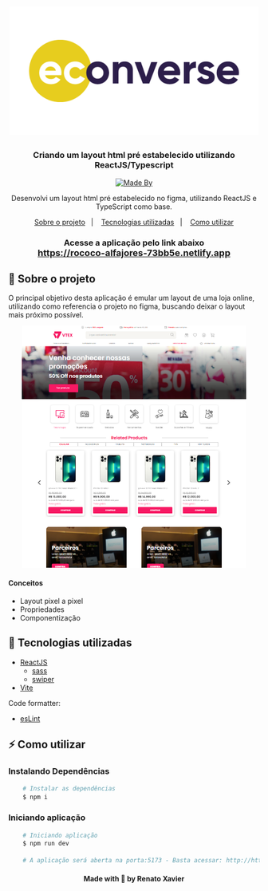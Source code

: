 <h1 align="center">
<img alig src="./src/assets/images/econverse-logo.png" width=500 alt="econverse logo">
</h1>

<h3 align="center">
  Criando um layout html pré estabelecido utilizando ReactJS/Typescript
</h3>

<p align="center">
  <a href="https://www.linkedin.com/in/rnatu/">
    <img alt="Made By" src="https://img.shields.io/static/v1?label=Made%20By&message=Renato%20Xavier&color=3667B3&style=for-the-badge">
  </a>
</p>

<p align="center">
Desenvolvi um layout html pré estabelecido no figma, utilizando ReactJS e TypeScript como base.
</p>

<p align="center">
  <a href="#-sobre-o-projeto">Sobre o projeto</a>&nbsp;&nbsp;&nbsp;|&nbsp;&nbsp;&nbsp;
  <a href="#-tecnologias-utilizadas">Tecnologias utilizadas</a>&nbsp;&nbsp;&nbsp;|&nbsp;&nbsp;&nbsp;
  <a href="#-Como-utilizar">Como utilizar</a>
</p>

<h3 align="center">
  Acesse a aplicação pelo link abaixo<br />
   <font size="4">
   <a  href="https://rococo-alfajores-73bb5e.netlify.app">
  https://rococo-alfajores-73bb5e.netlify.app
  </a>
  </font>
</h3>

## 📜 Sobre o projeto

O principal objetivo desta aplicação é emular um layout de uma loja online, utilizando como referencia o projeto no figma, buscando deixar o layout mais próximo possível.

<p align="center">
  <img alig src="./public/project-layout.png" width=450 alt="Coffee Delivery Logo">
</p>

#### Conceitos

- Layout pixel a pixel
- Propriedades
- Componentização

## 🚀 Tecnologias utilizadas

- [ReactJS](https://pt-br.reactjs.org/)
  - [sass](https://sass-lang.com/)
  - [swiper](https://swiperjs.com/)
- [Vite](https://vitejs.dev/)

Code formatter:

- [esLint](https://eslint.org/)

## ⚡ Como utilizar

### Instalando Dependências

```bash
    # Instalar as dependências
    $ npm i
```

### Iniciando aplicação

```bash
    # Iniciando aplicação
    $ npm run dev

    # A aplicação será aberta na porta:5173 - Basta acessar: http://http://localhost:5173
```

<h4 align="center">
    Made with 💜 by Renato Xavier
</h4>
